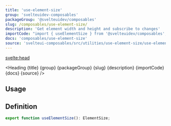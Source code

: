```yaml
---
title: 'use-element-size'
group: 'svelteuidev-composables'
packageGroup: '@svelteuidev/composables'
slug: /composables/use-element-size/
description: 'Get element width and height and subscribe to changes'
importCode: "import { useElementSize } from '@svelteuidev/composables';"
docs: 'composables/use-element-size'
source: 'svelteui-composables/src/utilities/use-element-size/use-element-size.ts'
---
```


<script lang='ts'>
    import { Demo, ComposableDemos } from '@svelteuidev/demos';
    import { Heading } from "$lib/components";
    import { base } from '$app/paths';
</script>

<svelte:head>
  <title>{title} - SvelteUI</title>
</svelte:head>

<Heading {title} {group} {packageGroup} {slug} {description} {importCode} {docs} {source} />

## Usage

<Demo demo={ComposableDemos.useElementSizeDemo.usage} />

## Definition

```js
export function useElementSize(): ElementSize;
```
